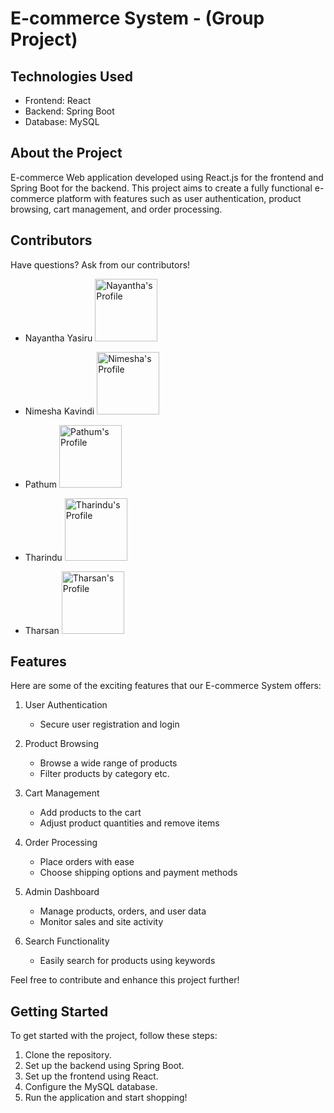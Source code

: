 # E-commerce System - (Group Project)

## Technologies Used
- Frontend: React
- Backend: Spring Boot
- Database: MySQL

## About the Project
E-commerce Web application developed using React.js for the frontend and Spring Boot for the backend. This project aims to create a fully functional e-commerce platform with features such as user authentication, product browsing, cart management, and order processing.

## Contributors
Have questions? Ask from our contributors!
- Nayantha Yasiru
   <a href="https://github.com/Nayantha">
   <img src="https://avatars.githubusercontent.com/u/88623037?v=4" alt="Nayantha's Profile" width="100">
   </a>
   
- Nimesha Kavindi
   <a href="https://github.com/NimeshaKavindi">
   <img src="https://avatars.githubusercontent.com/u/91362972?v=4" alt="Nimesha's Profile" width="100">
   </a>
   
- Pathum
   <a href="https://github.com/pathum">
   <img src="https://avatars.githubusercontent.com/u/23456789?v=4" alt="Pathum's Profile" width="100">
   </a>
   
- Tharindu
   <a href="https://github.com/tharindu">
   <img src="https://avatars.githubusercontent.com/u/34567890?v=4" alt="Tharindu's Profile" width="100">
   </a>
   
- Tharsan
   <a href="https://github.com/tharsan">
   <img src="https://avatars.githubusercontent.com/u/45678901?v=4" alt="Tharsan's Profile" width="100">
   </a>

## Features
Here are some of the exciting features that our E-commerce System offers:

1. User Authentication
   - Secure user registration and login

2. Product Browsing
   - Browse a wide range of products
   - Filter products by category etc.

3. Cart Management
   - Add products to the cart
   - Adjust product quantities and remove items

4. Order Processing
   - Place orders with ease
   - Choose shipping options and payment methods

5. Admin Dashboard
   - Manage products, orders, and user data
   - Monitor sales and site activity

6. Search Functionality
   - Easily search for products using keywords

Feel free to contribute and enhance this project further!

## Getting Started
To get started with the project, follow these steps:
1. Clone the repository.
2. Set up the backend using Spring Boot.
3. Set up the frontend using React.
4. Configure the MySQL database.
5. Run the application and start shopping!
